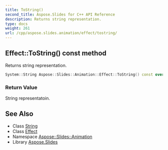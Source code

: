 ```yaml
---
title: ToString()
second_title: Aspose.Slides for C++ API Reference
description: Returns string representation.
type: docs
weight: 261
url: /cpp/aspose.slides.animation/effect/tostring/
---
```

## Effect::ToString() const method


Returns string representation.

```cpp
System::String Aspose::Slides::Animation::Effect::ToString() const override
```


### Return Value

String representatoin.

## See Also

* Class [String](../../system/string/)
* Class [Effect](./)
* Namespace [Aspose::Slides::Animation](../)
* Library [Aspose.Slides](../../)